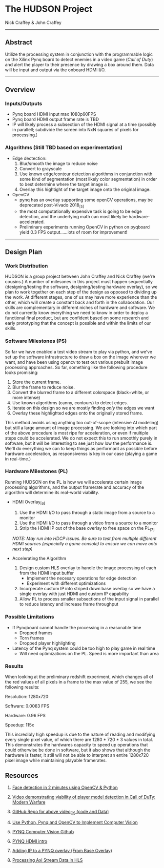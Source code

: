 # The HUDSON Project

Nick Craffey & John Craffey

___

## Abstract

Utilize the processing system in conjunction with the programmable logic on the Xilinx Pynq board to detect enemies in a video game (*Call of Duty*) and alert the player to their presence by drawing a box around them. Data will be input and output via the onboard HDMI I/O.

___

## Overview

### Inputs/Outputs

- Pynq board HDMI input max 1080p60FPS
- Pynq board HDMI output frame rate is TBD
- IP will likely process a subsection of the HDMI signal at a time (possibly in parallell; subdivide the screen into NxN squares of pixels for processing.)

### Algorithms (Still TBD based on experimentation)

- Edge dectection:
  1. Blur/smooth the image to reduce noise
  2. Convert to grayscale
  3. Use known edge/contour detection algorithms in conjunction with some kind of segmentation (most likely color segmentation) in order to best determine where the target image is.
  4. Overlay this hightight of the target image onto the original image.
- OpenCV
  -  pynq has an overlay supporting some openCV operations, may be deprecated post-Vivado 2018<sub>[5]<sub>
  -  the most computationally expensive task is going to be edge detection, and the underlying math can most likely be hardware-accelerated. 
  -  Preliminary experiments running OpenCV in python on pyqboard yield 0.3 FPS output......lots of room for improvement!
___

## Design Plan

### Work Distribution

HUDSON is a group project between John Craffey and Nick Craffey (we're cousins.) A number of milesones in this project must happen sequentially (designing/testing the software, designing/testing hardware overlay), so we plan to work together on each step of the design as opposed to dividing up the work. At different stages, one of us may have more experience than the other, which will create a constant back and forth in the collaboration. Our skills are complementary in different niches of hardware and software. We do not currently know everything we need to know in order to deploy a functional final product, but are confident based on some research and early prototyping that the concept is possible and within the limits of our skills.

### Software Milestones (PS)

So far we have enabled a test video stream to play via python, and we've set up the software infrastructure to draw a box on the image wherever we want, and have been using opencv to test out various prebuilt image processing approaches. So far, something like the following procedure looks promising:

1. Store the current frame.
2. Blur the frame to reduce noise.
3. Convert the blurred frame to a different colorspace (black+white, or more intense)
4. Use known algorithms (canny, contours) to detect edges.
5. Iterate on this design so we are mostly finding *only* the edges we want
6. Overlay these highlighted edges onto the originally stored frame.

This method avoids using anything too out-of-scope (intensive AI modeling) but still a large amount of image processing. We are looking into which part of the above procedure is most ripe for acceleration, or even if multiple steps could be accelerated. We do not expect this to run smoothly purely in software, but it will be interesting to see just how low the performance is. We'll do everything we can to keep things as performant as possible before hardware acceleration, as responsivenss is key in our case (playing a game in real-time.)

### Hardware Milestones (PL)

Running HUDSON on the PL is how we will accelerate certain image processing algorithms, and the output framerate and accuracy of the algorithm will determine its real-world viability.

- HDMI Overlay<sub>[6]<sub>
  1. Use the HDMI I/O to pass through a static image from a source to a monitor
  2. Use the HDMI I/O to pass through a video from a source to a monitor
  3. Strip the HDMI IP out of the base overlay to free space on the PL<sub>[7]</sub>


    *NOTE: May run into HDCP issues. Be sure to test from multiple different HDMI sources (especially a game console) to ensure we can move onto next step)*

- Accelerating the Algorithm
  1. Design custom HLS overlay to handle the image processing of each from the HDMI input buffer
       - Implement the necesary operations for edge detection
       - Experiment with different optimizations
  2. Incorperate custom IP into striped down base overlay so we have a single overlay with just HDMI and custom IP capability 
  3. Allow PL to process smaller subsections of the input signal in parallel to reduce latency and increase frame throughput
    
### Possible Limitations

- If Pynqboard cannot handle the processing in a reasonable time
    - Dropped frames
    - Torn frames
    - Dropped player highlighting
- Latency of the Pynq system could be too high to play game in real time
  - Will need optimizations on the PL. Speed is more important than area 

### Results

When looking at the preliminary redshift experiment, which changes all of the red values of all pixels in a frame to the max value of 255, we see the following results:

Resolution: 1280x720

Software: 0.0083 FPS

Hardware: 0.96 FPS

Speedup: 115x

This incredibly high speedup is due to the nature of reading and modifying every single pixel value, of which there are 1280 * 720 * 3 values in total. This demonstrates the hardwares capacity to speed up operations that could otherwise be done in software, but it also shows that although the hardware is faster, it still will not be able to interpret an entire 1280x720 pixel image while maintaining playable framerates.


## Resources

1. [Face detection in 2 minutes using OpenCV & Python](https://towardsdatascience.com/face-detection-in-2-minutes-using-opencv-python-90f89d7c0f81)

2. [Video demonstrating viability of player model detection in Call of DuTy: Modern Warfare](https://www.youtube.com/watch?v=Qif8g2Ib5pI)

3. [GitHub Repo for above video<sub>[2]</sub> (code and Data)](https://github.com/darkmatter2222/COD-MW-2019-DNN)

4. [Use Python, Pynq and OpenCV to Implement Computer Vision](https://www.hackster.io/adam-taylor/use-python-Pynq-and-opencv-to-implement-computer-vision-361e1b)

5. [PYNQ Computer Vision Github](https://github.com/Xilinx/PYNQ-ComputerVision)

6. [PYNQ HDMI intro](https://github.com/Xilinx/PYNQ/blob/master/boards/Pynq-Z1/base/notebooks/video/hdmi_introduction.ipynb)

7. [Adding IP to a PYNQ overlay (From Base Overlay)](https://www.youtube.com/watch?v=LomArt-hi4M)

8. [Processing Axi Stream Data in HLS](https://forums.xilinx.com/t5/High-Level-Synthesis-HLS/AXI-STREAM-Interface-Help/td-p/758180)
